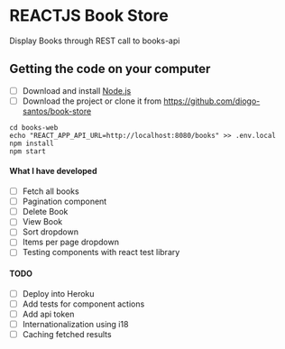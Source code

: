 # REACTJS Book Store
Display Books through REST call to books-api

## Getting the code on your computer
- [ ] Download and install <a href="https://nodejs.org/en/download/" target="_blank">Node.js</a>
- [ ] Download the project or clone it from https://github.com/diogo-santos/book-store
```
cd books-web
echo "REACT_APP_API_URL=http://localhost:8080/books" >> .env.local
npm install
npm start
```

#### What I have developed
- [ ] Fetch all books
- [ ] Pagination component
- [ ] Delete Book
- [ ] View Book
- [ ] Sort dropdown
- [ ] Items per page dropdown
- [ ] Testing components with react test library

#### TODO
- [ ] Deploy into Heroku
- [ ] Add tests for component actions
- [ ] Add api token
- [ ] Internationalization using i18
- [ ] Caching fetched results
